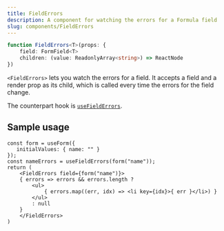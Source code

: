 ```yaml
---
title: FieldErrors
description: A component for watching the errors for a Formula field
slug: components/FieldErrors
---
```


```typescript
function FieldErrors<T>(props: {
    field: FormField<T>
    children: (value: ReadonlyArray<string>) => ReactNode
})
```

`<FieldErrors>` lets you watch the errors for a field. It accepts a field and a render prop as its child, which
is called every time the errors for the field change.

The counterpart hook is [`useFieldErrors`](/hooks/useFieldErrors).

## Sample usage 

```tsx
const form = useForm({
   initialValues: { name: "" }
});
const nameErrors = useFieldErrors(form("name"));
return (
    <FieldErrors field={form("name")}>
    { errors => errors && errors.length ?
        <ul>
            { errors.map((err, idx) => <li key={idx}>{ err }</li>) }  
        </ul>
        : null
    }
    </FieldErrors>
)
```
